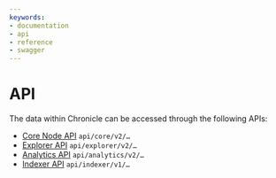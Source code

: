 ```yaml
---
keywords:
- documentation
- api
- reference
- swagger
---
```


# API

The data within Chronicle can be accessed through the following APIs:

* [Core Node API](https://editor.swagger.io/?url=https://raw.githubusercontent.com/iotaledger/tips/main/tips/TIP-0025/core-rest-api.yaml) `api/core/v2/…`
* [Explorer API](https://editor.swagger.io/?url=https://raw.githubusercontent.com/iotaledger/inx-chronicle/main/documentation/api/api-explorer.yml) `api/explorer/v2/…`
* [Analytics API](https://editor.swagger.io/?url=https://raw.githubusercontent.com/iotaledger/inx-chronicle/main/documentation/api/api-analytics.yml) `api/analytics/v2/…`
* [Indexer API](https://editor.swagger.io/?url=https://raw.githubusercontent.com/iotaledger/tips/indexer-api/tips/TIP-0026/indexer-rest-api.yaml) `api/indexer/v1/…`
